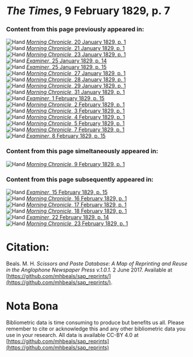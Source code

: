 # *The Times*, 9 February 1829, p. 7  
  
### Content from this page previously appeared in:  
![Hand](http://scissorsandpaste.net/wp-content/uploads/2017/06/smallhandpointer.png) [*Morning Chronicle*, 20 January 1829, p. 1](https://mhbeals.github.io/sap_html/Morning-Chronicle/Morning-Chronicle-20-January-1829-p-1)  
![Hand](http://scissorsandpaste.net/wp-content/uploads/2017/06/smallhandpointer.png) [*Morning Chronicle*, 21 January 1829, p. 1](https://mhbeals.github.io/sap_html/Morning-Chronicle/Morning-Chronicle-21-January-1829-p-1)  
![Hand](http://scissorsandpaste.net/wp-content/uploads/2017/06/smallhandpointer.png) [*Morning Chronicle*, 23 January 1829, p. 1](https://mhbeals.github.io/sap_html/Morning-Chronicle/Morning-Chronicle-23-January-1829-p-1)  
![Hand](http://scissorsandpaste.net/wp-content/uploads/2017/06/smallhandpointer.png) [*Examiner*, 25 January 1829, p. 14](https://mhbeals.github.io/sap_html/Examiner/Examiner-25-January-1829-p-14)  
![Hand](http://scissorsandpaste.net/wp-content/uploads/2017/06/smallhandpointer.png) [*Examiner*, 25 January 1829, p. 15](https://mhbeals.github.io/sap_html/Examiner/Examiner-25-January-1829-p-15)  
![Hand](http://scissorsandpaste.net/wp-content/uploads/2017/06/smallhandpointer.png) [*Morning Chronicle*, 27 January 1829, p. 1](https://mhbeals.github.io/sap_html/Morning-Chronicle/Morning-Chronicle-27-January-1829-p-1)  
![Hand](http://scissorsandpaste.net/wp-content/uploads/2017/06/smallhandpointer.png) [*Morning Chronicle*, 28 January 1829, p. 1](https://mhbeals.github.io/sap_html/Morning-Chronicle/Morning-Chronicle-28-January-1829-p-1)  
![Hand](http://scissorsandpaste.net/wp-content/uploads/2017/06/smallhandpointer.png) [*Morning Chronicle*, 29 January 1829, p. 1](https://mhbeals.github.io/sap_html/Morning-Chronicle/Morning-Chronicle-29-January-1829-p-1)  
![Hand](http://scissorsandpaste.net/wp-content/uploads/2017/06/smallhandpointer.png) [*Morning Chronicle*, 31 January 1829, p. 1](https://mhbeals.github.io/sap_html/Morning-Chronicle/Morning-Chronicle-31-January-1829-p-1)  
![Hand](http://scissorsandpaste.net/wp-content/uploads/2017/06/smallhandpointer.png) [*Examiner*, 1 February 1829, p. 15](https://mhbeals.github.io/sap_html/Examiner/Examiner-1-February-1829-p-15)  
![Hand](http://scissorsandpaste.net/wp-content/uploads/2017/06/smallhandpointer.png) [*Morning Chronicle*, 2 February 1829, p. 1](https://mhbeals.github.io/sap_html/Morning-Chronicle/Morning-Chronicle-2-February-1829-p-1)  
![Hand](http://scissorsandpaste.net/wp-content/uploads/2017/06/smallhandpointer.png) [*Morning Chronicle*, 3 February 1829, p. 1](https://mhbeals.github.io/sap_html/Morning-Chronicle/Morning-Chronicle-3-February-1829-p-1)  
![Hand](http://scissorsandpaste.net/wp-content/uploads/2017/06/smallhandpointer.png) [*Morning Chronicle*, 4 February 1829, p. 1](https://mhbeals.github.io/sap_html/Morning-Chronicle/Morning-Chronicle-4-February-1829-p-1)  
![Hand](http://scissorsandpaste.net/wp-content/uploads/2017/06/smallhandpointer.png) [*Morning Chronicle*, 5 February 1829, p. 1](https://mhbeals.github.io/sap_html/Morning-Chronicle/Morning-Chronicle-5-February-1829-p-1)  
![Hand](http://scissorsandpaste.net/wp-content/uploads/2017/06/smallhandpointer.png) [*Morning Chronicle*, 7 February 1829, p. 1](https://mhbeals.github.io/sap_html/Morning-Chronicle/Morning-Chronicle-7-February-1829-p-1)  
![Hand](http://scissorsandpaste.net/wp-content/uploads/2017/06/smallhandpointer.png) [*Examiner*, 8 February 1829, p. 15](https://mhbeals.github.io/sap_html/Examiner/Examiner-8-February-1829-p-15)  
  
### Content from this page simeltaneously appeared in:  
![Hand](http://scissorsandpaste.net/wp-content/uploads/2017/06/smallhandpointer.png) [*Morning Chronicle*, 9 February 1829, p. 1](https://mhbeals.github.io/sap_html/Morning-Chronicle/Morning-Chronicle-9-February-1829-p-1)  
  
### Content from this page subsequently appeared in:  
![Hand](http://scissorsandpaste.net/wp-content/uploads/2017/06/smallhandpointer.png) [*Examiner*, 15 February 1829, p. 15](https://mhbeals.github.io/sap_html/Examiner/Examiner-15-February-1829-p-15)  
![Hand](http://scissorsandpaste.net/wp-content/uploads/2017/06/smallhandpointer.png) [*Morning Chronicle*, 16 February 1829, p. 1](https://mhbeals.github.io/sap_html/Morning-Chronicle/Morning-Chronicle-16-February-1829-p-1)  
![Hand](http://scissorsandpaste.net/wp-content/uploads/2017/06/smallhandpointer.png) [*Morning Chronicle*, 17 February 1829, p. 1](https://mhbeals.github.io/sap_html/Morning-Chronicle/Morning-Chronicle-17-February-1829-p-1)  
![Hand](http://scissorsandpaste.net/wp-content/uploads/2017/06/smallhandpointer.png) [*Morning Chronicle*, 18 February 1829, p. 1](https://mhbeals.github.io/sap_html/Morning-Chronicle/Morning-Chronicle-18-February-1829-p-1)  
![Hand](http://scissorsandpaste.net/wp-content/uploads/2017/06/smallhandpointer.png) [*Examiner*, 22 February 1829, p. 14](https://mhbeals.github.io/sap_html/Examiner/Examiner-22-February-1829-p-14)  
![Hand](http://scissorsandpaste.net/wp-content/uploads/2017/06/smallhandpointer.png) [*Morning Chronicle*, 23 February 1829, p. 1](https://mhbeals.github.io/sap_html/Morning-Chronicle/Morning-Chronicle-23-February-1829-p-1)  


# Citation: 

Beals. M. H. *Scissors and Paste Database: A Map of Reprinting and Reuse in the Anglophone Newspaper Press v.1.0.1.* 2 June 2017. Available at [https://github.com/mhbeals/sap_reprints/](https://github.com/mhbeals/sap_reprints/). 

# Nota Bona

Bibliometric data is time consuming to produce but benefits us all. Please remember to cite or acknowledge this and any other bibliometric data you use in your research. All data is available CC-BY 4.0 at [https://github.com/mhbeals/sap_reprints](https://github.com/mhbeals/sap_reprints)